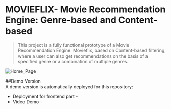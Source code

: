 # MOVIEFLIX- Movie Recommendation Engine: Genre-based and Content-based 

>This project is a fully functional prototype of a Movie Recommendation Engine: Movieflix, based on Content-based filtering, where a user can also get recommendations on the basis of a specified genre or a combination of multiple genres.

![Home_Page](https://github.com/nehagupta2103/Movieflix/blob/main/Screenshots/Home-Page.png)

##Demo Version
</br>
A demo version is automatically deployed for this repository:
- Deployment for frontend part -
- Video Demo - 
